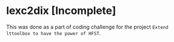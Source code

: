 # lexc2dix [Incomplete]

This was done as a part of coding challenge for the project `Extend lttoolbox to have the power of HFST`.
